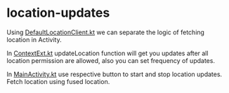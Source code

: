 # location-updates

Using [DefaultLocationClient.kt](locationupdates%2Fsrc%2Fmain%2Fjava%2Fcom%2Fsvksricharan%2Flocationupdates%2FfetchLocation%2FDefaultLocationClient.kt) we can separate the logic of
fetching location in Activity.

In [ContextExt.kt](app%2Fsrc%2Fmain%2Fjava%2Fcom%2Fsvksricharan%2Ffetchlocation%2FContextExt.kt) updateLocation function will get you updates 
after all location permission are allowed, also you can set frequency of updates.

In [MainActivity.kt](app%2Fsrc%2Fmain%2Fjava%2Fcom%2Fsvksricharan%2Ffetchlocation%2FMainActivity.kt) use respective button to start and stop location updates.
Fetch location using fused location.
